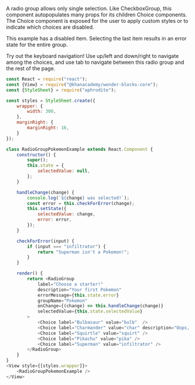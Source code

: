 A radio group allows only single selection. Like CheckboxGroup, this component
autopopulates many props for its children Choice components. The Choice
component is exposed for the user to apply custom styles or to indicate which
choices are disabled.

This example has a disabled item. Selecting the last item results in an error
state for the entire group.

Try out the keyboard navigation! Use up/left and down/right to navigate among
the choices, and use tab to navigate between this radio group and the rest of
the page.

```js
const React = require("react");
const {View} = require("@khanacademy/wonder-blocks-core");
const {StyleSheet} = require("aphrodite");

const styles = StyleSheet.create({
    wrapper: {
        width: 300,
    },
    marginRight: {
        marginRight: 16,
    }
});

class RadioGroupPokemonExample extends React.Component {
    constructor() {
        super();
        this.state = {
            selectedValue: null,
        };
    }

    handleChange(change) {
        console.log(`${change} was selected!`);
        const error = this.checkForError(change);
        this.setState({
            selectedValue: change,
            error: error,
        });
    }

    checkForError(input) {
        if (input === "infiltrator") {
            return "Superman isn't a Pokemon!";
        }
    }

    render() {
        return <RadioGroup
            label="Choose a starter!"
            description="Your first Pokemon"
            errorMessage={this.state.error}
            groupName="Pokemon"
            onChange={(change) => this.handleChange(change)}
            selectedValue={this.state.selectedValue}
        >
            <Choice label="Bulbasaur" value="bulb"  />
            <Choice label="Charmander" value="char" description="Oops, we ran out of Charmanders" disabled />
            <Choice label="Squirtle" value="squirt" />
            <Choice label="Pikachu" value="pika" />
            <Choice label="Superman" value="infiltrator" />
        </RadioGroup>
    }
}
<View style={[styles.wrapper]}>
    <RadioGroupPokemonExample />
</View>
```
